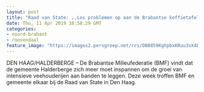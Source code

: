```yaml
---
layout: post
title: "Raad van State: ,,Los problemen op aan de Brabantse koffietafel in plaats van hier.‘’"
date: Thu, 11 Apr 2019 10:58:29 GMT
categories: 
- noord-brabant 
- roosendaal 
feature_image: "https://images2.persgroep.net/rcs/DB0859KghpbxKRuu3vX4EElEWmo/diocontent/102203943/_fitwidth/400/?appId=21791a8992982cd8da851550a453bd7f&quality=0.7"
---
```


DEN HAAG/HALDERBERGE – De Brabantse Milieufederatie (BMF) vindt dat de gemeente Halderberge zich meer moet inspannen om de groei van intensieve veehouderijen aan banden te leggen. Deze week troffen BMF en gemeente elkaar bij de Raad van State in Den Haag.

